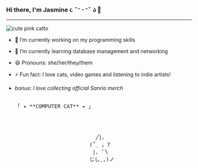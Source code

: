 ### Hi there, I'm Jasmine ૮ ˶ᵔ ᵕ ᵔ˶ ა 👋
---
![cute pink catto](https://64.media.tumblr.com/0a2fc9a929b6c692b1256945dee07054/bba1e67cf4f9b0f4-de/s500x750/b844d44476bff731af6b378293b6ede40debe4dd.gif)

- 🔭 I’m currently working on my programming skills
- 🌱 I’m currently learning database management and networking
- 😄 Pronouns: she/her/they/them
- ⚡ Fun fact: I love cats, video games and listening to indie artists! 

- *bonus: I love collecting official Sanrio merch*

  <pre>

  「 ✦ **COMPUTER CAT** ✦ 」



    
                            ╱|、
                          (˚ˎ 。7  
                           |、˜〵          
                          じしˍ,)ノ
  </pre>



